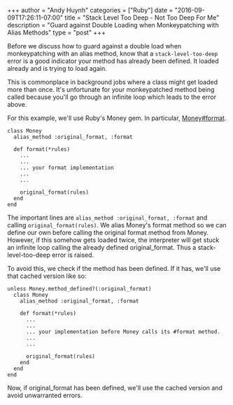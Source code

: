 +++
author = "Andy Huynh"
categories = ["Ruby"]
date = "2016-09-09T17:26:11-07:00"
title = "Stack Level Too Deep - Not Too Deep For Me"
description = "Guard against Double Loading when Monkeypatching with Alias Methods"
type = "post"
+++

Before we discuss how to guard against a double load when monkeypatching with an alias method, know that a `stack-level-too-deep` error is a good indicator your method has already been defined. It loaded already and is trying to load again.

This is commonplace in background jobs where a class might get loaded more than once. It's unfortunate for your monkeypatched method being called because you'll go through an infinite loop which leads to the error above.

For this example, we'll use Ruby's Money gem. In particular, [Money#format](https://github.com/RubyMoney/money/blob/39b617cca8f02c885cc8246e0aab3e9dc5f90e15/lib/money/currency/heuristics.rb#L92).

```
class Money
  alias_method :original_format, :format

  def format(*rules)
    ...
    ...
    ... your format implementation
    ...
    ...

    original_format(rules)
  end
end
```

The important lines are `alias_method :original_format, :format` and calling `original_format(rules)`. We alias Money's format method so we can define our own before calling the original format method from Money. However, if this somehow gets loaded twice, the interpreter will get stuck an infinite loop calling the already defined original_format. Thus a stack-level-too-deep error is raised.

To avoid this, we check if the method has been defined. If it has, we'll use that cached version like so:


```
unless Money.method_defined?(:original_format)
  class Money
    alias_method :original_format, :format

    def format(*rules)
      ...
      ...
      ... your implementation before Money calls its #format method.
      ...
      ...

      original_format(rules)
    end
  end
end
```

Now, if original_format has been defined, we'll use the cached version and avoid unwarranted errors.
